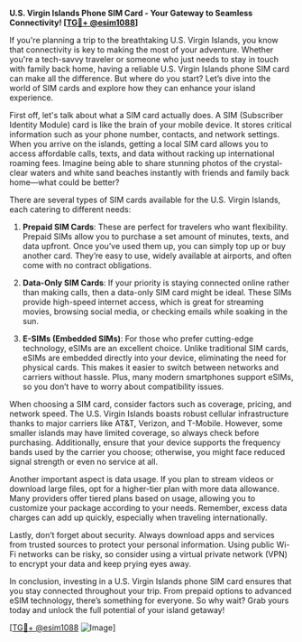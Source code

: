 **U.S. Virgin Islands Phone SIM Card - Your Gateway to Seamless Connectivity! [[TG💪+ @esim1088](https://t.me/s/esim1088)]**

If you're planning a trip to the breathtaking U.S. Virgin Islands, you know that connectivity is key to making the most of your adventure. Whether you're a tech-savvy traveler or someone who just needs to stay in touch with family back home, having a reliable U.S. Virgin Islands phone SIM card can make all the difference. But where do you start? Let’s dive into the world of SIM cards and explore how they can enhance your island experience.

First off, let's talk about what a SIM card actually does. A SIM (Subscriber Identity Module) card is like the brain of your mobile device. It stores critical information such as your phone number, contacts, and network settings. When you arrive on the islands, getting a local SIM card allows you to access affordable calls, texts, and data without racking up international roaming fees. Imagine being able to share stunning photos of the crystal-clear waters and white sand beaches instantly with friends and family back home—what could be better?

There are several types of SIM cards available for the U.S. Virgin Islands, each catering to different needs:

1. **Prepaid SIM Cards**: These are perfect for travelers who want flexibility. Prepaid SIMs allow you to purchase a set amount of minutes, texts, and data upfront. Once you’ve used them up, you can simply top up or buy another card. They’re easy to use, widely available at airports, and often come with no contract obligations.

2. **Data-Only SIM Cards**: If your priority is staying connected online rather than making calls, then a data-only SIM card might be ideal. These SIMs provide high-speed internet access, which is great for streaming movies, browsing social media, or checking emails while soaking in the sun.

3. **E-SIMs (Embedded SIMs)**: For those who prefer cutting-edge technology, eSIMs are an excellent choice. Unlike traditional SIM cards, eSIMs are embedded directly into your device, eliminating the need for physical cards. This makes it easier to switch between networks and carriers without hassle. Plus, many modern smartphones support eSIMs, so you don’t have to worry about compatibility issues.

When choosing a SIM card, consider factors such as coverage, pricing, and network speed. The U.S. Virgin Islands boasts robust cellular infrastructure thanks to major carriers like AT&T, Verizon, and T-Mobile. However, some smaller islands may have limited coverage, so always check before purchasing. Additionally, ensure that your device supports the frequency bands used by the carrier you choose; otherwise, you might face reduced signal strength or even no service at all.

Another important aspect is data usage. If you plan to stream videos or download large files, opt for a higher-tier plan with more data allowance. Many providers offer tiered plans based on usage, allowing you to customize your package according to your needs. Remember, excess data charges can add up quickly, especially when traveling internationally.

Lastly, don’t forget about security. Always download apps and services from trusted sources to protect your personal information. Using public Wi-Fi networks can be risky, so consider using a virtual private network (VPN) to encrypt your data and keep prying eyes away.

In conclusion, investing in a U.S. Virgin Islands phone SIM card ensures that you stay connected throughout your trip. From prepaid options to advanced eSIM technology, there’s something for everyone. So why wait? Grab yours today and unlock the full potential of your island getaway! 

[[TG💪+ @esim1088](https://t.me/s/esim1088) ![Image](https://i.postimg.cc/Y0z9fWf4/image.png)]